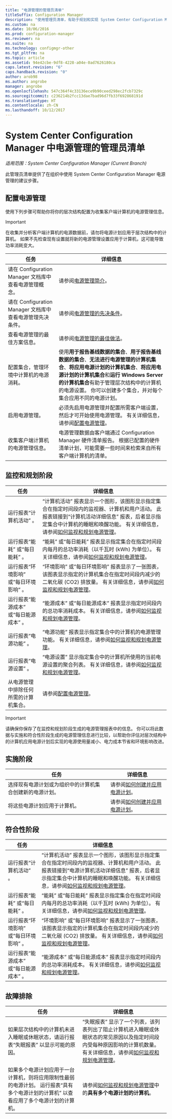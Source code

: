 ```yaml
---
title: "电源管理的管理员清单"
titleSuffix: Configuration Manager
description: "使用管理员清单，有助于规划和实现 System Center Configuration Manager 中的电源管理。"
ms.custom: na
ms.date: 10/06/2016
ms.prod: configuration-manager
ms.reviewer: na
ms.suite: na
ms.technology: configmgr-other
ms.tgt_pltfrm: na
ms.topic: article
ms.assetid: 94e42cbe-9df8-4228-a04e-0ad7626180ca
caps.latest.revision: "6"
caps.handback.revision: "0"
author: arob98
ms.author: angrobe
manager: angrobe
ms.openlocfilehash: 547c364f4c33136ece9b90ceed298ec2fcb7329c
ms.sourcegitcommit: c236214b2fcc13dae7bad96d7fb33f692868191d
ms.translationtype: HT
ms.contentlocale: zh-CN
ms.lasthandoff: 10/12/2017
---
```

# <a name="administrator-checklist-for-power-management-in-system-center-configuration-manager"></a>System Center Configuration Manager 中电源管理的管理员清单

*适用范围：System Center Configuration Manager (Current Branch)*

此管理员清单提供了在组织中使用 System Center Configuration Manager 电源管理的建议步骤。  

## <a name="configuring-power-management"></a>配置电源管理  
 使用下列步骤可帮助你将你的层次结构配置为收集客户端计算机的电源管理信息。  

> [!IMPORTANT]  
>  在收集并分析客户端计算机的电源数据前，请勿将电源计划应用于层次结构中的计算机。 如果不先检查现有设置就将新的电源管理设置应用于计算机，这可能导致功率消耗变大。  

|任务|详细信息|  
|----------|-------------|  
|请在 Configuration Manager 文档库中查看电源管理概念。|请参阅[电源管理简介](introduction-to-power-management.md)。|  
|请在 Configuration Manager 文档库中查看电源管理先决条件。|请参阅[电源管理的先决条件](prerequisites-for-power-management.md)。|  
|查看电源管理的最佳方案信息。|请参阅[电源管理的最佳做法](best-practices-for-power-management.md)。|  
|配置集合，管理环境中计算机的电源消耗。|使用**用于报告基线数据的集合**、**用于报告基线数据的集合**、**无法进行电源管理的计算机集合**、**将应用电源计划的计算机集合**、**将应用电源计划的计算机集合**和**运行 Windows Server 的计算机集合**有助于管理层次结构中的计算机的电源设置。 你可以创建多个集合，并对每个集合应用不同的电源计划。|  
|启用电源管理。|必须先启用电源管理并配置所需客户端设置，然后才可开始使用电源管理。 有关详细信息，请参阅[配置电源管理](configuring-power-management.md)。|  
|收集客户端计算机的电源管理信息。|电源管理数据由客户端通过 Configuration Manager 硬件清单报告。 根据已配置的硬件清单计划，可能需要一些时间来检索来自所有客户端计算机的清单。|  

## <a name="monitoring-and-planning-phase"></a>监控和规划阶段  

|任务|详细信息|  
|----------|-------------|  
|运行报表“计算机活动” 。|“计算机活动”  报表显示一个图形，该图形显示指定集合在指定时间段内的监视器、计算机和用户活动。 此报表链接到“计算机活动详细信息”  报表，后者显示指定集合中计算机的睡眠和唤醒功能。 有关详细信息，请参阅[如何监视和规划电源管理](monitor-and-plan-for-power-management.md)。|  
|运行报表“能耗”  或“每日能耗” 。|“能耗”  或“每日能耗”  报表显示指定集合在指定时间段内每月的总功率消耗（以千瓦时 (kWh) 为单位）。 有关详细信息，请参阅[如何监视和规划电源管理](monitor-and-plan-for-power-management.md)。|  
|运行报表“环境影响”  或”每日环境影响”  。|“环境影响”  或”每日环境影响”  报表显示了一张图表，该图表显示指定的计算机集合在指定时间段内减少的二氧化碳 (CO2) 排放量。 有关详细信息，请参阅[如何监视和规划电源管理](monitor-and-plan-for-power-management.md)。|  
|运行报表“能源成本”  或“每日能源成本” 。|“能源成本”  或“每日能源成本”  报表显示指定时间段内的总功率消耗成本。 有关详细信息，请参阅[如何监视和规划电源管理](monitor-and-plan-for-power-management.md)。|  
|运行报表“电源功能” 。|“电源功能”  报表显示指定集合中的计算机的电源管理功能。 有关详细信息，请参阅[如何监视和规划电源管理](monitor-and-plan-for-power-management.md)。|  
|运行报表“电源设置” 。|“电源设置”  显示指定集合中的计算机所使用的当前电源设置的聚合列表。 有关详细信息，请参阅[如何监视和规划电源管理](monitor-and-plan-for-power-management.md)。|  
|从电源管理中排除任何所需的计算机集合。|请参阅[配置电源管理](configuring-power-management.md)。|  

> [!IMPORTANT]  
>  请确保你保存了在监控和规划阶段生成的电源管理报表中的信息。 你可以将此数据与实施和符合性阶段生成的电源管理信息进行比较，以帮助你评估对层次结构中的计算机应用电源计划后实现的电源使用量减小、电力成本节省和环境影响改进。  

## <a name="enforcement-phase"></a>实施阶段  

|任务|详细信息|  
|----------|-------------|  
|选择现有电源计划或为组织中的计算机集合创建新的电源计划。|请参阅[如何创建并应用电源计划](create-and-apply-power-plans.md)。|  
|将这些电源计划应用于计算机。|请参阅[如何创建并应用电源计划](create-and-apply-power-plans.md)。|  

## <a name="compliance-phase"></a>符合性阶段  

|任务|详细信息|  
|----------|-------------|  
|运行报表“计算机活动” 。|“计算机活动”  报表显示一个图形，该图形显示指定集合在指定时间段内的监视器、计算机和用户活动。 此报表链接到“电源计算机活动详细信息”  报表，后者显示指定集合中计算机的睡眠和唤醒功能。 有关详细信息，请参阅[如何监视和规划电源管理](monitor-and-plan-for-power-management.md)。|  
|运行报表“能耗”  或“每日能耗” 。|“能耗”  或“每日能耗”  报表显示指定集合在指定时间段内每月的总功率消耗（以千瓦时 (kWh) 为单位）。 有关详细信息，请参阅[如何监视和规划电源管理](monitor-and-plan-for-power-management.md)。|  
|运行报表“环境影响”  或”每日环境影响” 。|“环境影响”  或”每日环境影响”  报表显示了一张图表，该图表显示指定的计算机集合在指定时间段内减少的二氧化碳 (CO2) 排放量。 有关详细信息，请参阅[如何监视和规划电源管理](monitor-and-plan-for-power-management.md)。|  
|运行报表“能源成本”  或“每日能源成本” 。|“能源成本”  或“每日能源成本”  报表显示指定时间段内的总功率消耗成本。 有关详细信息，请参阅[如何监视和规划电源管理](monitor-and-plan-for-power-management.md)。|  

## <a name="troubleshooting"></a>故障排除  

|任务|详细信息|  
|----------|-------------|  
|如果层次结构中的计算机未进入睡眠或休眠状态，请运行报表“失眠报表”  以显示可能的原因。|“失眠报表”  显示了一个列表，该列表列出了阻止计算机进入睡眠或休眠状态的常见原因以及指定时间段内受每种原因影响的计算机数量。 有关详细信息，请参阅[如何监视和规划电源管理](monitor-and-plan-for-power-management.md)。|  
|如果多个电源计划应用于一台计算机，则将应用限制性最弱的电源计划。 运行报表“具有多个电源计划的计算机”  以查看应用了多个电源计划的计算机。|请参阅[如何监视和规划电源管理](monitor-and-plan-for-power-management.md)中的**具有多个电源计划的计算机**。|  
